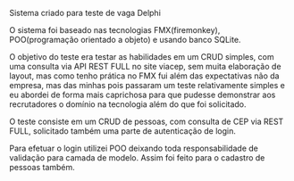 Sistema criado para teste de vaga Delphi 

O sistema foi baseado nas tecnologias FMX(firemonkey), POO(programação orientado a objeto) e usando banco SQLite.

O objetivo do teste era testar as habilidades em um CRUD simples, com uma consulta via API REST FULL no site viacep, sem muita elaboração de layout, mas como tenho prática no FMX fui além das expectativas não da empresa, mas das minhas pois passaram um teste relativamente simples e eu abordei de forma mais caprichosa para que pudesse demonstrar aos recrutadores o domínio na tecnologia além do que foi solicitado.

O teste consiste em um CRUD de pessoas, com consulta de CEP via REST FULL, solicitado também uma parte de autenticação de login.

Para efetuar o login utilizei POO deixando toda responsabilidade de validação para camada de modelo. Assim foi feito para o cadastro de pessoas também.

